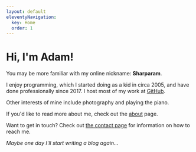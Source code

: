 ```yaml
---
layout: default
eleventyNavigation:
  key: Home
  order: 1
---
```


# Hi, I'm Adam!

You may be more familiar with my online nickname: **Sharparam**.

I enjoy programming, which I started doing as a kid in circa 2005, and have done professionally since 2017.
I host most of my work at [GitHub][github-sharparam].

Other interests of mine include photography and playing the piano.

If you'd like to read more about me, check out the [about](/about) page.

Want to get in touch? Check out [the contact page](/contact) for information on how to reach me.

*Maybe one day I'll start writing a blog again…*

[github-sharparam]: https://github.com/Sharparam
